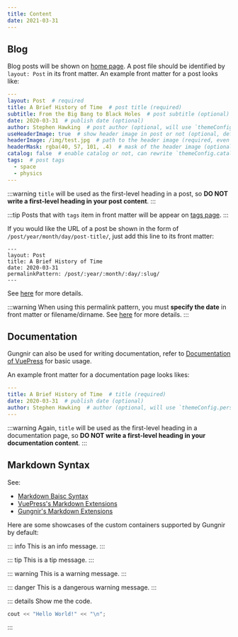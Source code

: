 ```yaml
---
title: Content
date: 2021-03-31
---
```


## Blog

Blog posts will be shown on [home page](/). A post file should be identified by `layout: Post` in its front matter. An example front matter for a post looks like:

```yaml
---
layout: Post  # required
title: A Brief History of Time  # post title (required)
subtitle: From the Big Bang to Black Holes  # post subtitle (optional)
date: 2020-03-31  # publish date (optional)
author: Stephen Hawking  # post author (optional, will use `themeConfig.personalInfo.name` as default if it is not specified)
useHeaderImage: true  # show header image in post or not (optional, default: false)
headerImage: /img/test.jpg  # path to the header image (required, even if `useHeaderImage` is false, becasue header image would also be shown on home page)
headerMask: rgba(40, 57, 101, .4)  # mask of the header image (optional)
catalog: false  # enable catalog or not, can rewrite `themeConfig.catalog` (optional, default: true)
tags:  # post tags
  - space
  - physics
---
```

:::warning
`title` will be used as the first-level heading in a post, so **DO NOT write a first-level heading in your post content**.
:::

:::tip
Posts that with `tags` item in front matter will be appear on [tags page](/tags/).
:::

If you would like the URL of a post be shown in the form of `/post/year/month/day/post-title/`, just add this line to its front matter:

```yaml{5}
---
layout: Post
title: A Brief History of Time
date: 2020-03-31
permalinkPattern: /post/:year/:month/:day/:slug/
---
```

See [here](https://v2.vuepress.vuejs.org/reference/frontmatter.html#permalinkpattern) for more details.


:::warning
When using this permalink pattern, you must **specify the date** in front matter or filename/dirname. See [here](https://v2.vuepress.vuejs.org/reference/frontmatter.html#permalinkpattern) for more details.
:::


## Documentation

Gungnir can also be used for writing documentation, refer to [Documentation of VuePress](https://v2.vuepress.vuejs.org/guide/) for basic usage.

An example front matter for a documentation page looks likes:

```yaml
---
title: A Brief History of Time  # title (required)
date: 2020-03-31  # publish date (optional)
author: Stephen Hawking  # author (optional, will use `themeConfig.personalInfo.name` as default if it is not specified)
---
```

:::warning
Again, `title` will be used as the first-level heading in a documentation page, so **DO NOT write a first-level heading in your documentation content**.
:::


## Markdown Syntax

See:

- [Markdown Baisc Syntax](https://www.markdownguide.org/basic-syntax/)
- [VuePress's Markdown Extensions](https://v2.vuepress.vuejs.org/guide/markdown.html)
- [Gungnir's Markdown Extensions](/docs/advanced/features/)

Here are some showcases of the custom containers supported by Gungnir by default:

::: info
This is an info message.
:::

::: tip
This is a tip message.
:::

::: warning
This is a warning message.
:::

::: danger
This is a dangerous warning message.
:::

::: details Show me the code.
```cpp
cout << "Hello World!" << "\n";
```
:::

